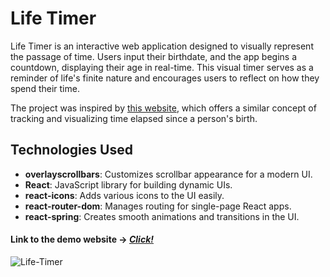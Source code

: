# Life Timer

Life Timer is an interactive web application designed to visually represent the passage of time. Users input their birthdate, and the app begins a countdown, displaying their age in real-time. This visual timer serves as a reminder of life's finite nature and encourages users to reflect on how they spend their time.

The project was inspired by [this website](https://currentage.netlify.app), which offers a similar concept of tracking and visualizing time elapsed since a person's birth.

## Technologies Used

- **overlayscrollbars**: Customizes scrollbar appearance for a modern UI.
- **React**: JavaScript library for building dynamic UIs.
- **react-icons**: Adds various icons to the UI easily.
- **react-router-dom**: Manages routing for single-page React apps.
- **react-spring**: Creates smooth animations and transitions in the UI.


#### Link to the demo website -> *[Click!](yurgish.github.io/Life-Timer/)* ####

![Life-Timer](https://github.com/user-attachments/assets/b45292e5-d64c-4258-a86b-d895883c1326)
